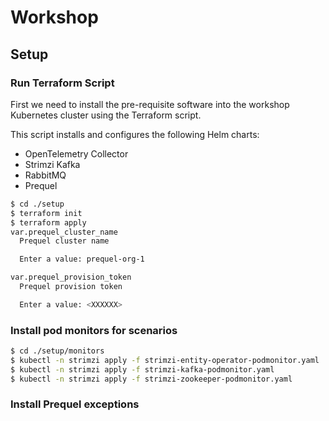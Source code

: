 # Workshop

## Setup

### Run Terraform Script

First we need to install the pre-requisite software into the workshop Kubernetes cluster using the Terraform script.

This script installs and configures the following Helm charts:

* OpenTelemetry Collector
* Strimzi Kafka
* RabbitMQ
* Prequel

```bash
$ cd ./setup
$ terraform init
$ terraform apply
var.prequel_cluster_name
  Prequel cluster name

  Enter a value: prequel-org-1

var.prequel_provision_token
  Prequel provision token

  Enter a value: <XXXXXX>
```

### Install pod monitors for scenarios

```bash
$ cd ./setup/monitors
$ kubectl -n strimzi apply -f strimzi-entity-operator-podmonitor.yaml
$ kubectl -n strimzi apply -f strimzi-kafka-podmonitor.yaml
$ kubectl -n strimzi apply -f strimzi-zookeeper-podmonitor.yaml
```

### Install Prequel exceptions
